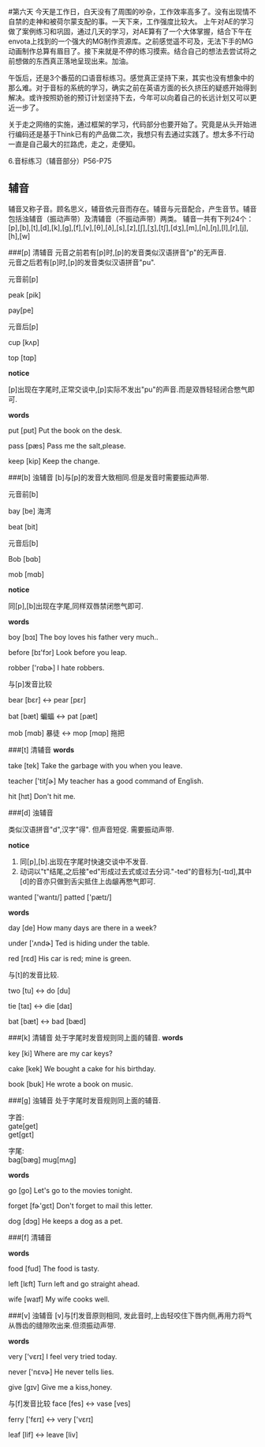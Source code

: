 #第六天
今天是工作日，白天没有了周围的吵杂，工作效率高多了。没有出现情不自禁的走神和被荷尔蒙支配的事。一天下来，工作强度比较大。
上午对AE的学习做了案例练习和巩固，通过几天的学习，对AE算有了一个大体掌握，结合下午在envota上找到的一个强大的MG制作资源库。之前感觉遥不可及，无法下手的MG动画制作总算有眉目了。接下来就是不停的练习摸索。结合自己的想法去尝试将之前想做的东西真正落地呈现出来。加油。

午饭后，还是3个番茄的口语音标练习。感觉真正坚持下来，其实也没有想象中的那么难。对于音标的系统的学习，确实之前在英语方面的长久挤压的疑惑开始得到解决。或许按照奶爸的预订计划坚持下去，今年可以向着自己的长远计划又可以更近一步了。

关于走之网络的实施，通过框架的学习，代码部分也要开始了。究竟是从头开始进行编码还是基于Think已有的产品做二次，我想只有去通过实践了。想太多不行动一直是自己最大的拦路虎，走之，走便知。

6.音标练习（辅音部分）P56-P75

## 辅音
辅音又称子音。顾名思义，辅音依元音而存在。辅音与元音配合，产生音节。辅音包括浊辅音（振动声带）及清辅音（不振动声带）两类。
辅音一共有下列24个：   
[p],[b],[t],[d],[k],[g],[f],[v],[θ],[ð],[s],[z],[ʃ],[ʒ],[tʃ],[dʒ],[m],[n],[ŋ],[l],[r],[j],[h],[w]

###[p] 清辅音
元音之前若有[p]时,[p]的发音类似汉语拼音"p"的无声音.   
元音之后若有[p]时,[p]的发音类似汉语拼音"pu".

元音前[p]

peak [pik]

pay[pe]

元音后[p]

cup [kʌp]

top [tɑp]

**notice**

[p]出现在字尾时,正常交谈中,[p]实际不发出"pu"的声音.而是双唇轻轻闭合憋气即可.

**words**

put [pʊt]  Put the book on the desk.

pass [pæs] Pass me the salt,please.

keep [kip] Keep the change.

###[b] 浊辅音
[b]与[p]的发音大致相同.但是发音时需要振动声带.

元音前[b]

bay [be] 海湾

beat [bit]

元音后[b]

Bob [bɑb]

mob [mɑb]

**notice**

同[p],[b]出现在字尾,同样双唇禁闭憋气即可.

**words**

boy [bɔɪ] The boy loves his father very much..

before [bɪ'fɔr] Look before you leap.

robber ['rɑbɚ] I hate robbers.

与[p]发音比较

bear [bεr] <-> pear [pεr]

bat [bæt] 蝙蝠 <-> pat [pæt]

mob [mɑb] 暴徒 <-> mop [mɑp] 拖把

###[t] 清辅音
**words**

take [tek] Take the garbage with you when you leave.

teacher ['titʃɚ] My teacher has a good command of English.

hit [hɪt] Don't hit me.

###[d] 浊辅音

类似汉语拼音"d",汉字"得". 但声音短促. 需要振动声带.

**notice**

1. 同[p],[b].出现在字尾时快速交谈中不发音.
2. 动词以"t"结尾,之后接"ed"形成过去式或过去分词."-ted"的音标为[-tɪd],其中[d]的音亦只做到舌尖抵住上齿龈再憋气即可.

wanted ['wantɪ/]
patted ['pætɪ/]

**words**

day [de] How many days are there in a week?

under ['ʌndɚ] Ted is hiding under the table.

red [rεd] His car is red; mine is green.

与[t]的发音比较.

two [tu] <-> do [du]

tie [taɪ] <-> die [daɪ]

bat [bæt] <-> bad [bæd]

###[k] 清辅音
处于字尾时发音规则同上面的辅音.
**words**

key [ki] Where are my car keys?

cake [kek] We bought a cake for his birthday.

book [bʊk] He wrote a book on music.

###[g] 浊辅音
处于字尾时发音规则同上面的辅音.

字首:   
gate[get]   
get[gεt]

字尾:   
bag[bæg]
mug[mʌg]

**words**

go [go] Let's go to the movies tonight.

forget [fɚ'gεt] Don't forget to mail this letter.

dog [dɔg] He keeps a dog as a pet.

###[f] 清辅音

**words**

food [fud] The food is tasty.

left [lεft] Turn left and go straight ahead.

wife [waɪf] My wife cooks well.

###[v] 浊辅音
[v]与[f]发音原则相同, 发此音时,上齿轻咬住下唇内侧,再用力将气从唇齿的缝隙吹出来.但须振动声带.

**words**

very ['vεrɪ] I feel very tried today.

never ['nεvɚ] He never tells lies.

give [gɪv] Give me a kiss,honey.

与[f]发音比较
face [fes] <-> vase [ves]

ferry ['fεrɪ] <-> very ['vεrɪ]

leaf [lif] <-> leave [liv]



